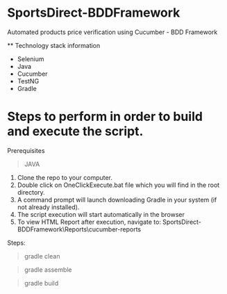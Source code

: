 # SportsDirect-BDDFramework

Automated products price verification using Cucumber - BDD Framework

** Technology stack information
  - Selenium
  - Java
  - Cucumber
  - TestNG
  - Gradle
  
# Steps to perform in order to build and execute the script.
Prerequisites
  > JAVA
  
1. Clone the repo to your computer.
2. Double click on OneClickExecute.bat file which you will find in the root directory.
3. A command prompt will launch downloading Gradle in your system (if not already installed).
4. The script execution will start automatically in the browser
5. To view HTML Report after execution, navigate to: SportsDirect-BDDFramework\Reports\cucumber-reports

Steps:
  > gradle clean
  
  > gradle assemble
  
  > gradle build
  
